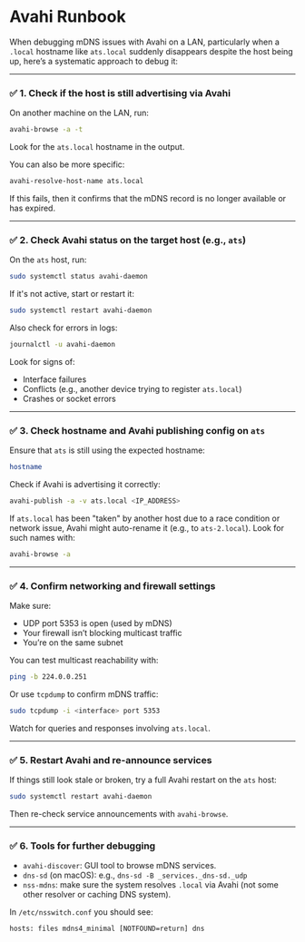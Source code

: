 # Avahi Runbook

When debugging mDNS issues with Avahi on a LAN, particularly when a `.local` hostname like `ats.local` suddenly disappears despite the host being up, here’s a systematic approach to debug it:

---

### ✅ **1. Check if the host is still advertising via Avahi**

On another machine on the LAN, run:

```bash
avahi-browse -a -t
```

Look for the `ats.local` hostname in the output.

You can also be more specific:

```bash
avahi-resolve-host-name ats.local
```

If this fails, then it confirms that the mDNS record is no longer available or has expired.

---

### ✅ **2. Check Avahi status on the target host (e.g., `ats`)**

On the `ats` host, run:

```bash
sudo systemctl status avahi-daemon
```

If it's not active, start or restart it:

```bash
sudo systemctl restart avahi-daemon
```

Also check for errors in logs:

```bash
journalctl -u avahi-daemon
```

Look for signs of:

* Interface failures
* Conflicts (e.g., another device trying to register `ats.local`)
* Crashes or socket errors

---

### ✅ **3. Check hostname and Avahi publishing config on `ats`**

Ensure that `ats` is still using the expected hostname:

```bash
hostname
```

Check if Avahi is advertising it correctly:

```bash
avahi-publish -a -v ats.local <IP_ADDRESS>
```

If `ats.local` has been "taken" by another host due to a race condition or network issue, Avahi might auto-rename it (e.g., to `ats-2.local`). Look for such names with:

```bash
avahi-browse -a
```

---

### ✅ **4. Confirm networking and firewall settings**

Make sure:

* UDP port 5353 is open (used by mDNS)
* Your firewall isn’t blocking multicast traffic
* You’re on the same subnet

You can test multicast reachability with:

```bash
ping -b 224.0.0.251
```

Or use `tcpdump` to confirm mDNS traffic:

```bash
sudo tcpdump -i <interface> port 5353
```

Watch for queries and responses involving `ats.local`.

---

### ✅ **5. Restart Avahi and re-announce services**

If things still look stale or broken, try a full Avahi restart on the `ats` host:

```bash
sudo systemctl restart avahi-daemon
```

Then re-check service announcements with `avahi-browse`.

---

### ✅ **6. Tools for further debugging**

* `avahi-discover`: GUI tool to browse mDNS services.
* `dns-sd` (on macOS): e.g., `dns-sd -B _services._dns-sd._udp`
* `nss-mdns`: make sure the system resolves `.local` via Avahi (not some other resolver or caching DNS system).

In `/etc/nsswitch.conf` you should see:

```
hosts: files mdns4_minimal [NOTFOUND=return] dns
```
